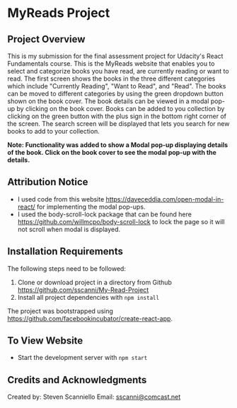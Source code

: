 # MyReads Project

## Project Overview

This is my submission for the final assessment project for Udacity's React Fundamentals course. This is the MyReads website that enables you to select and categorize books you have read, are currently reading or want to read. The first screen shows the books in the three different categories which include "Currently Reading", "Want to Read", and "Read". The books can be moved to different categories by using the green dropdown button shown on the book cover. The book details can be viewed in a modal pop-up by clicking on the book cover. Books can be added to you collection by clicking on the green button with the plus sign in the bottom right corner of the screen. The search screen will be displayed that lets you search for new books to add to your collection. 

**Note: Functionality was added to show a Modal pop-up displaying details of the book. Click on the book cover to see the modal pop-up with the details.**

## Attribution Notice

* I used code from this website https://daveceddia.com/open-modal-in-react/ for implementing the modal pop-ups.
* I used the body-scroll-lock package that can be found here https://github.com/willmcpo/body-scroll-lock to lock the page so it will not scroll when modal is displayed. 

## Installation Requirements

The following steps need to be followed:

1) Clone or download project in a directory from Github https://github.com/sscanni/My-Read-Project
2) Install all project dependencies with `npm install`

The project was bootstrapped using https://github.com/facebookincubator/create-react-app.

## To View Website

* Start the development server with `npm start`

## Credits and Acknowledgments

Created by: Steven Scanniello Email: sscanni@comcast.net